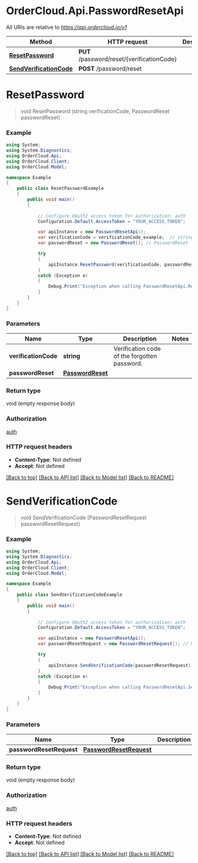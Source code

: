 # OrderCloud.Api.PasswordResetApi

All URIs are relative to *https://api.ordercloud.io/v1*

Method | HTTP request | Description
------------- | ------------- | -------------
[**ResetPassword**](PasswordResetApi.md#resetpassword) | **PUT** /password/reset/{verificationCode} | 
[**SendVerificationCode**](PasswordResetApi.md#sendverificationcode) | **POST** /password/reset | 


<a name="resetpassword"></a>
# **ResetPassword**
> void ResetPassword (string verificationCode, PasswordReset passwordReset)



### Example
```csharp
using System;
using System.Diagnostics;
using OrderCloud.Api;
using OrderCloud.Client;
using OrderCloud.Model;

namespace Example
{
    public class ResetPasswordExample
    {
        public void main()
        {
            
            // Configure OAuth2 access token for authorization: auth
            Configuration.Default.AccessToken = "YOUR_ACCESS_TOKEN";

            var apiInstance = new PasswordResetApi();
            var verificationCode = verificationCode_example;  // string | Verification code of the forgotten password.
            var passwordReset = new PasswordReset(); // PasswordReset | 

            try
            {
                apiInstance.ResetPassword(verificationCode, passwordReset);
            }
            catch (Exception e)
            {
                Debug.Print("Exception when calling PasswordResetApi.ResetPassword: " + e.Message );
            }
        }
    }
}
```

### Parameters

Name | Type | Description  | Notes
------------- | ------------- | ------------- | -------------
 **verificationCode** | **string**| Verification code of the forgotten password. | 
 **passwordReset** | [**PasswordReset**](PasswordReset.md)|  | 

### Return type

void (empty response body)

### Authorization

[auth](../README.md#auth)

### HTTP request headers

 - **Content-Type**: Not defined
 - **Accept**: Not defined

[[Back to top]](#) [[Back to API list]](../README.md#documentation-for-api-endpoints) [[Back to Model list]](../README.md#documentation-for-models) [[Back to README]](../README.md)

<a name="sendverificationcode"></a>
# **SendVerificationCode**
> void SendVerificationCode (PasswordResetRequest passwordResetRequest)



### Example
```csharp
using System;
using System.Diagnostics;
using OrderCloud.Api;
using OrderCloud.Client;
using OrderCloud.Model;

namespace Example
{
    public class SendVerificationCodeExample
    {
        public void main()
        {
            
            // Configure OAuth2 access token for authorization: auth
            Configuration.Default.AccessToken = "YOUR_ACCESS_TOKEN";

            var apiInstance = new PasswordResetApi();
            var passwordResetRequest = new PasswordResetRequest(); // PasswordResetRequest | 

            try
            {
                apiInstance.SendVerificationCode(passwordResetRequest);
            }
            catch (Exception e)
            {
                Debug.Print("Exception when calling PasswordResetApi.SendVerificationCode: " + e.Message );
            }
        }
    }
}
```

### Parameters

Name | Type | Description  | Notes
------------- | ------------- | ------------- | -------------
 **passwordResetRequest** | [**PasswordResetRequest**](PasswordResetRequest.md)|  | 

### Return type

void (empty response body)

### Authorization

[auth](../README.md#auth)

### HTTP request headers

 - **Content-Type**: Not defined
 - **Accept**: Not defined

[[Back to top]](#) [[Back to API list]](../README.md#documentation-for-api-endpoints) [[Back to Model list]](../README.md#documentation-for-models) [[Back to README]](../README.md)

